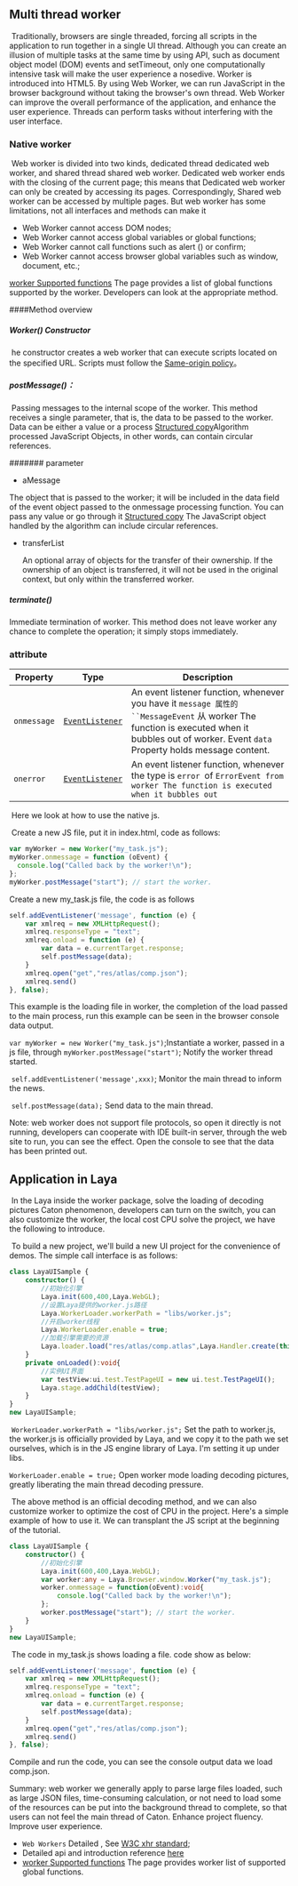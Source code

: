## Multi thread worker

​	Traditionally, browsers are single threaded, forcing all scripts in the application to run together in a single UI thread. Although you can create an illusion of multiple tasks at the same time by using API, such as document object model (DOM) events and setTimeout, only one computationally intensive task will make the user experience a nosedive. Worker is introduced into HTML5. By using Web Worker, we can run JavaScript in the browser background without taking the browser's own thread. Web Worker can improve the overall performance of the application, and enhance the user experience. Threads can perform tasks without interfering with the user interface.

### Native worker

​	Web worker is divided into two kinds, dedicated thread dedicated web worker, and shared thread shared web worker. Dedicated web worker ends with the closing of the current page; this means that Dedicated web worker can only be created by accessing its pages. Correspondingly, Shared web worker can be accessed by multiple pages. But web worker has some limitations, not all interfaces and methods can make it

- Web Worker cannot access DOM nodes;
- Web Worker cannot access global variables or global functions;
- Web Worker cannot call functions such as alert () or confirm;
- Web Worker  cannot access browser global variables such as window, document, etc.;

 [worker Supported functions](https://developer.mozilla.org/En/DOM/Worker/Functions_available_to_workers) The page provides a list of global functions supported by the worker. Developers can look at the appropriate method.

####Method overview

##### Worker() Constructor

​	he constructor creates a web worker that can execute scripts located on the specified URL. Scripts must follow the [Same-origin policy](https://developer.mozilla.org/en/Same_origin_policy_for_JavaScript)。

##### postMessage()：

​	Passing messages to the internal scope of the worker. This method receives a single parameter, that is, the data to be passed to the worker. Data can be either a value or a process [Structured copy](http://www.whatwg.org/specs/web-apps/current-work/multipage/common-dom-interfaces.html#transferable)Algorithm processed JavaScript Objects, in other words, can contain circular references.

####### parameter

- aMessage

 The object that is passed to the worker; it will be included in the data field of the event object passed to the onmessage processing function. You can pass any value or go through it [Structured copy](http://www.whatwg.org/specs/web-apps/current-work/multipage/common-dom-interfaces.html#transferable) The JavaScript object handled by the algorithm can include circular references.

- transferList

  An optional array of objects for the transfer of their ownership. If the ownership of an object is transferred, it will not be used in the original context, but only within the transferred worker.

##### terminate()

  Immediate termination of worker. This method does not leave worker any chance to complete the operation; it simply stops immediately.

### attribute

| Property    | Type                                     | Description                              |
| ----------- | ---------------------------------------- | ---------------------------------------- |
| `onmessage` | [`EventListener`](https://developer.mozilla.org/zh-CN/docs/Web/API/EventListener) | An event listener function, whenever you have it `message 属性的 ``MessageEvent` 从 worker The function is executed when it bubbles out of worker. Event `data` Property holds message content. |
| `onerror`   | [`EventListener`](https://developer.mozilla.org/zh-CN/docs/Web/API/EventListener) | An event listener function, whenever the type is  `error `of  `ErrorEvent from worker The function is executed when it bubbles out` |

​	Here we look at how to use the native js.

​	Create a new JS file, put it in index.html, code as follows:

```typescript
var myWorker = new Worker("my_task.js");
myWorker.onmessage = function (oEvent) {
  console.log("Called back by the worker!\n");
};
myWorker.postMessage("start"); // start the worker.
```

Create a new my_task.js file, the code is as follows

```typescript
self.addEventListener('message', function (e) {
    var xmlreq = new XMLHttpRequest();
    xmlreq.responseType = "text";
    xmlreq.onload = function (e) {
        var data = e.currentTarget.response;
        self.postMessage(data);
    }
    xmlreq.open("get","res/atlas/comp.json");
    xmlreq.send()
}, false);
```

This example is the loading file in worker, the completion of the load passed to the main process, run this example can be seen in the browser console data output.

`var myWorker = new Worker("my_task.js")`;Instantiate a worker, passed in a js file, through `myWorker.postMessage("start")`; Notify the worker thread started.

​	`self.addEventListener('message',xxx)`; Monitor the main thread to inform the news.

​	`self.postMessage(data);` Send data to the main thread.

Note: web worker does not support file protocols, so open it directly is not running, developers can cooperate with IDE built-in server, through the web site to run, you can see the effect. Open the console to see that the data has been printed out.



## Application in Laya

​	In the Laya inside the worker package, solve the loading of decoding pictures Caton phenomenon, developers can turn on the switch, you can also customize the worker, the local cost CPU solve the project, we have the following to introduce.

​	To build a new project, we'll build a new UI project for the convenience of demos. The simple call interface is as follows:

```typescript
class LayaUISample {
    constructor() {
        //初始化引擎
        Laya.init(600,400,Laya.WebGL);
        //设置Laya提供的worker.js路径
        Laya.WorkerLoader.workerPath = "libs/worker.js";
        //开启worker线程
        Laya.WorkerLoader.enable = true;
        //加载引擎需要的资源
        Laya.loader.load("res/atlas/comp.atlas",Laya.Handler.create(this,this.onLoaded));
    }
    private onLoaded():void{
        //实例UI界面
        var testView:ui.test.TestPageUI = new ui.test.TestPageUI();
        Laya.stage.addChild(testView);
    }
}
new LayaUISample;
```

​	`WorkerLoader.workerPath = "libs/worker.js";` Set the path to worker.js, the worker.js is officially provided by Laya, and we copy it to the path we set ourselves, which is in the JS engine library of Laya. I'm setting it up under libs.

`WorkerLoader.enable = true;` Open worker mode loading decoding pictures, greatly liberating the main thread decoding pressure.

​	The above method is an official decoding method, and we can also customize worker to optimize the cost of CPU in the project. Here's a simple example of how to use it. We can transplant the JS script at the beginning of the tutorial.

```typescript
class LayaUISample {
    constructor() {
        //初始化引擎
        Laya.init(600,400,Laya.WebGL);
        var worker:any = Laya.Browser.window.Worker("my_task.js");
        worker.onmessage = function(oEvent):void{
            console.log("Called back by the worker!\n");
        };
        worker.postMessage("start"); // start the worker.
    }
}
new LayaUISample;
```

​	The code in my_task.js shows loading a file. code show as below:

```javascript
self.addEventListener('message', function (e) {
    var xmlreq = new XMLHttpRequest();
    xmlreq.responseType = "text";
    xmlreq.onload = function (e) {
        var data = e.currentTarget.response;
        self.postMessage(data);
    }
    xmlreq.open("get","res/atlas/comp.json");
    xmlreq.send()
}, false);
```

Compile and run the code, you can see the console output data we load comp.json.

Summary: web worker we generally apply to parse large files loaded, such as large JSON files, time-consuming calculation, or not need to load some of the resources can be put into the background thread to complete, so that users can not feel the main thread of Caton. Enhance project fluency. Improve user experience.

- `Web Workers` Detailed , See [W3C xhr standard](https://www.w3.org/TR/workers/);
- Detailed api and introduction reference [here](https://developer.mozilla.org/en-US/docs/Web/API/Worker/)
-  [worker Supported functions](https://developer.mozilla.org/En/DOM/Worker/Functions_available_to_workers) The page provides worker list of supported global functions.
